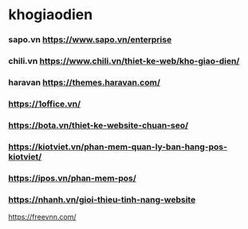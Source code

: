 # khogiaodien

### sapo.vn https://www.sapo.vn/enterprise
### chili.vn https://www.chili.vn/thiet-ke-web/kho-giao-dien/
### haravan https://themes.haravan.com/
### https://1office.vn/
### https://bota.vn/thiet-ke-website-chuan-seo/
### https://kiotviet.vn/phan-mem-quan-ly-ban-hang-pos-kiotviet/
### https://ipos.vn/phan-mem-pos/
### https://nhanh.vn/gioi-thieu-tinh-nang-website
https://freevnn.com/
